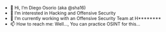 - 👋 Hi, I’m Diego Osorio (aka @sha16)
- 👀 I’m interested in Hacking and Offensive Security
- 🌱 I’m currently working with an Offensive Security Team at H********
- 📫 How to reach me: Well..., You can practice OSINT for this...

<!---
sha-16/sha-16 is a ✨ special ✨ repository because its `README.md` (this file) appears on your GitHub profile.
You can click the Preview link to take a look at your changes.
--->
